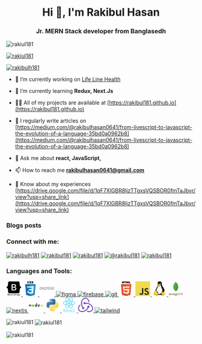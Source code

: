 <h1 align="center">Hi 👋, I'm Rakibul Hasan</h1>
<h3 align="center">Jr. MERN Stack developer from Banglasedh</h3>

<p align="left"> <img src="https://komarev.com/ghpvc/?username=rakiul181&label=Profile%20views&color=0e75b6&style=flat" alt="rakiul181" /> </p>

<p align="left"> <a href="https://github.com/ryo-ma/github-profile-trophy"><img src="https://github-profile-trophy.vercel.app/?username=rakiul181" alt="rakiul181" /></a> </p>

<p align="left"> <a href="https://twitter.com/rakibulh181" target="blank"><img src="https://img.shields.io/twitter/follow/rakibulh181?logo=twitter&style=for-the-badge" alt="rakibulh181" /></a> </p>

- 🔭 I’m currently working on [Life Line Health](https://github.com/abuhanifornob/lifeline_health)

- 🌱 I’m currently learning **Redux, Next.Js**

- 👨‍💻 All of my projects are available at [https://rakibul181.github.io](https://rakibul181.github.io)

- 📝 I regularly write articles on [https://medium.com/@rakibulhasan0641/from-livescript-to-javascript-the-evolution-of-a-language-35bd0a0962b8](https://medium.com/@rakibulhasan0641/from-livescript-to-javascript-the-evolution-of-a-language-35bd0a0962b8)

- 💬 Ask me about **react, JavaScript,**

- 📫 How to reach me **rakibulhasan0641@gmail.com**

- 📄 Know about my experiences [https://drive.google.com/file/d/1qF7XlGBR8ljzTTgxsVQSBOR0fmTaJbvr/view?usp=share_link](https://drive.google.com/file/d/1qF7XlGBR8ljzTTgxsVQSBOR0fmTaJbvr/view?usp=share_link)

### Blogs posts
<!-- BLOG-POST-LIST:START -->
<!-- BLOG-POST-LIST:END -->

<h3 align="left">Connect with me:</h3>
<p align="left">
<a href="https://twitter.com/rakibulh181" target="blank"><img align="center" src="https://raw.githubusercontent.com/rahuldkjain/github-profile-readme-generator/master/src/images/icons/Social/twitter.svg" alt="rakibulh181" height="30" width="40" /></a>
<a href="https://linkedin.com/in/rakibul181" target="blank"><img align="center" src="https://raw.githubusercontent.com/rahuldkjain/github-profile-readme-generator/master/src/images/icons/Social/linked-in-alt.svg" alt="rakibul181" height="30" width="40" /></a>
<a href="https://fb.com/rakibul181" target="blank"><img align="center" src="https://raw.githubusercontent.com/rahuldkjain/github-profile-readme-generator/master/src/images/icons/Social/facebook.svg" alt="rakibul181" height="30" width="40" /></a>
<a href="https://medium.com/@rakibul181" target="blank"><img align="center" src="https://raw.githubusercontent.com/rahuldkjain/github-profile-readme-generator/master/src/images/icons/Social/medium.svg" alt="@rakibul181" height="30" width="40" /></a>
<a href="https://www.hackerrank.com/rakibul181" target="blank"><img align="center" src="https://raw.githubusercontent.com/rahuldkjain/github-profile-readme-generator/master/src/images/icons/Social/hackerrank.svg" alt="rakibul181" height="30" width="40" /></a>
</p>

<h3 align="left">Languages and Tools:</h3>
<p align="left"> <a href="https://getbootstrap.com" target="_blank" rel="noreferrer"> <img src="https://raw.githubusercontent.com/devicons/devicon/master/icons/bootstrap/bootstrap-plain-wordmark.svg" alt="bootstrap" width="40" height="40"/> </a> <a href="https://www.w3schools.com/css/" target="_blank" rel="noreferrer"> <img src="https://raw.githubusercontent.com/devicons/devicon/master/icons/css3/css3-original-wordmark.svg" alt="css3" width="40" height="40"/> </a> <a href="https://expressjs.com" target="_blank" rel="noreferrer"> <img src="https://raw.githubusercontent.com/devicons/devicon/master/icons/express/express-original-wordmark.svg" alt="express" width="40" height="40"/> </a> <a href="https://www.figma.com/" target="_blank" rel="noreferrer"> <img src="https://www.vectorlogo.zone/logos/figma/figma-icon.svg" alt="figma" width="40" height="40"/> </a> <a href="https://firebase.google.com/" target="_blank" rel="noreferrer"> <img src="https://www.vectorlogo.zone/logos/firebase/firebase-icon.svg" alt="firebase" width="40" height="40"/> </a> <a href="https://git-scm.com/" target="_blank" rel="noreferrer"> <img src="https://www.vectorlogo.zone/logos/git-scm/git-scm-icon.svg" alt="git" width="40" height="40"/> </a> <a href="https://www.w3.org/html/" target="_blank" rel="noreferrer"> <img src="https://raw.githubusercontent.com/devicons/devicon/master/icons/html5/html5-original-wordmark.svg" alt="html5" width="40" height="40"/> </a> <a href="https://developer.mozilla.org/en-US/docs/Web/JavaScript" target="_blank" rel="noreferrer"> <img src="https://raw.githubusercontent.com/devicons/devicon/master/icons/javascript/javascript-original.svg" alt="javascript" width="40" height="40"/> </a> <a href="https://www.linux.org/" target="_blank" rel="noreferrer"> <img src="https://raw.githubusercontent.com/devicons/devicon/master/icons/linux/linux-original.svg" alt="linux" width="40" height="40"/> </a> <a href="https://www.mongodb.com/" target="_blank" rel="noreferrer"> <img src="https://raw.githubusercontent.com/devicons/devicon/master/icons/mongodb/mongodb-original-wordmark.svg" alt="mongodb" width="40" height="40"/> </a> <a href="https://nextjs.org/" target="_blank" rel="noreferrer"> <img src="https://cdn.worldvectorlogo.com/logos/nextjs-2.svg" alt="nextjs" width="40" height="40"/> </a> <a href="https://nodejs.org" target="_blank" rel="noreferrer"> <img src="https://raw.githubusercontent.com/devicons/devicon/master/icons/nodejs/nodejs-original-wordmark.svg" alt="nodejs" width="40" height="40"/> </a> <a href="https://www.python.org" target="_blank" rel="noreferrer"> <img src="https://raw.githubusercontent.com/devicons/devicon/master/icons/python/python-original.svg" alt="python" width="40" height="40"/> </a> <a href="https://reactjs.org/" target="_blank" rel="noreferrer"> <img src="https://raw.githubusercontent.com/devicons/devicon/master/icons/react/react-original-wordmark.svg" alt="react" width="40" height="40"/> </a> <a href="https://redux.js.org" target="_blank" rel="noreferrer"> <img src="https://raw.githubusercontent.com/devicons/devicon/master/icons/redux/redux-original.svg" alt="redux" width="40" height="40"/> </a> <a href="https://tailwindcss.com/" target="_blank" rel="noreferrer"> <img src="https://www.vectorlogo.zone/logos/tailwindcss/tailwindcss-icon.svg" alt="tailwind" width="40" height="40"/> </a> </p>

<p><img align="left" src="https://github-readme-stats.vercel.app/api/top-langs?username=rakiul181&show_icons=true&locale=en&layout=compact" alt="rakiul181" /></p>

<p>&nbsp;<img align="center" src="https://github-readme-stats.vercel.app/api?username=rakiul181&show_icons=true&locale=en" alt="rakiul181" /></p>

<p><img align="center" src="https://github-readme-streak-stats.herokuapp.com/?user=rakiul181&" alt="rakiul181" /></p>
